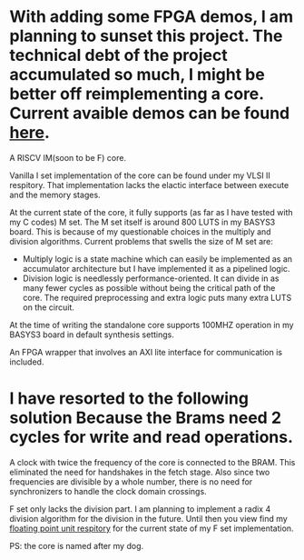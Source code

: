 # With adding some FPGA demos, I am planning to sunset this project. The technical debt of the project accumulated so much, I might be better off reimplementing a core. Current avaible demos can be found [here](https://github.com/Erincutku007/mico/tree/main/test_scipts).

A RISCV IM(soon to be F) core.

 Vanilla I set implementation of the core can be found under my VLSI II respitory. That implementation lacks the elactic interface between execute and the memory stages.

 At the current state of the core, it fully supports (as far as I have tested with my C codes) M set. The M set itself is around 800 LUTS in my BASYS3 board. This is because of my questionable choices in the multiply and division algorithms. Current problems that swells the size of M set are:
 - Multiply logic is a state machine which can easily be implemented as an accumulator architecture but I have implemented it as a pipelined logic.
 - Division logic is needlessly performance-oriented. It can divide in as many fewer cycles as possible without being the critical path of the core. The required preprocessing and extra logic puts many extra LUTS on the circuit.

At the time of writing the standalone core supports 100MHZ operation in my BASYS3 board in default synthesis settings.

An FPGA wrapper that involves an AXI lite interface for communication is included. 
# I have resorted to the following solution Because the Brams need 2 cycles for write and read operations.
A clock with twice the frequency of the core is connected to the BRAM. This eliminated the need for handshakes in the fetch stage. Also since two frequencies are divisible by a whole number, there is no need for synchronizers to handle the clock domain crossings. 

F set only lacks the division part. I am planning to implement a radix 4 division algorithm for the division in the future. Until then you view find my [floating point unit respitory](https://github.com/Erincutku007/Floating-Point-Unit) for the current state of my F set implementation. 

PS: the core is named after my dog.
